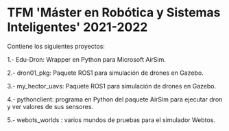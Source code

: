 # TFM 'Máster en Robótica y Sistemas Inteligentes' 2021-2022

Contiene los siguientes proyectos:


 1.- Edu-Dron: Wrapper en Python para Microsoft AirSim.
 
 2.- dron01_pkg: Paquete ROS1 para simulación de drones en Gazebo.
 
 3.- my_hector_uavs: Paquete ROS1 para simulación de drones en Gazebo.
 
 4.- pythonclient: programa en Python del paquete AirSim para ejecutar dron y ver valores de sus sensores.
 
 5.- webots_worlds : varios mundos de pruebas para el simulador Webtos.
 




